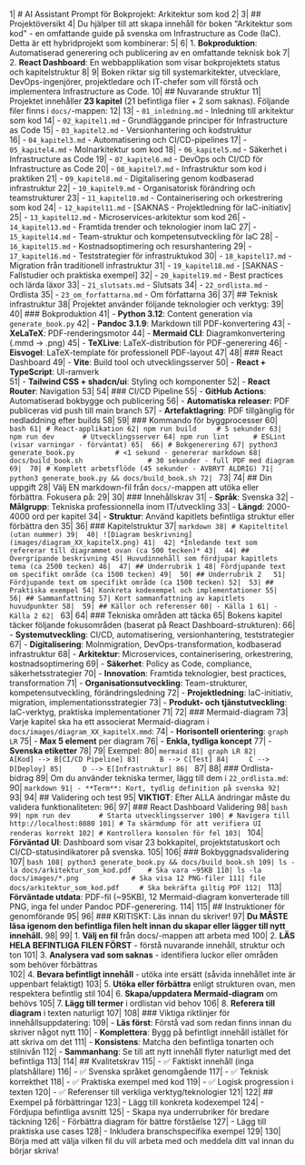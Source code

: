 1| # AI Assistant Prompt för Bokprojekt: Arkitektur som kod
2| 
3| ## Projektöversikt
4| Du hjälper till att skapa innehåll för boken "Arkitektur som kod" - en omfattande guide på svenska om Infrastructure as Code (IaC). Detta är ett hybridprojekt som kombinerar:
5| 
6| 1. **Bokproduktion**: Automatiserad generering och publicering av en omfattande teknisk bok
7| 2. **React Dashboard**: En webbapplikation som visar bokprojektets status och kapitelstruktur
8| 
9| Boken riktar sig till systemarkitekter, utvecklare, DevOps-ingenjörer, projektledare och IT-chefer som vill förstå och implementera Infrastructure as Code.
10| ## Nuvarande struktur
11| Projektet innehåller **23 kapitel** (21 befintliga filer + 2 som saknas). Följande filer finns i `docs/`-mappen:
12| 
13| - `01_inledning.md` - Inledning till arkitektur som kod
14| - `02_kapitel1.md` - Grundläggande principer för Infrastructure as Code
15| - `03_kapitel2.md` - Versionhantering och kodstruktur  
16| - `04_kapitel3.md` - Automatisering och CI/CD-pipelines
17| - `05_kapitel4.md` - Molnarkitektur som kod
18| - `06_kapitel5.md` - Säkerhet i Infrastructure as Code
19| - `07_kapitel6.md` - DevOps och CI/CD för Infrastructure as Code
20| - `08_kapitel7.md` - Infrastruktur som kod i praktiken
21| - `09_kapitel8.md` - Digitalisering genom kodbaserad infrastruktur
22| - `10_kapitel9.md` - Organisatorisk förändring och teamstrukturer
23| - `11_kapitel10.md` - Containerisering och orkestrering som kod
24| - `12_kapitel11.md` - [SAKNAS - Projektledning för IaC-initiativ]
25| - `13_kapitel12.md` - Microservices-arkitektur som kod
26| - `14_kapitel13.md` - Framtida trender och teknologier inom IaC
27| - `15_kapitel14.md` - Team-struktur och kompetensutveckling för IaC
28| - `16_kapitel15.md` - Kostnadsoptimering och resurshantering
29| - `17_kapitel16.md` - Teststrategier för infrastruktukod
30| - `18_kapitel17.md` - Migration från traditionell infrastruktur
31| - `19_kapitel18.md` - [SAKNAS - Fallstudier och praktiska exempel]
32| - `20_kapitel19.md` - Best practices och lärda läxor
33| - `21_slutsats.md` - Slutsats
34| - `22_ordlista.md` - Ordlista
35| - `23_om_forfattarna.md` - Om författarna
36|
37| ## Teknisk infrastruktur
38| Projektet använder följande teknologier och verktyg:
39| 
40| ### Bokproduktion
41| - **Python 3.12**: Content generation via `generate_book.py`
42| - **Pandoc 3.1.9**: Markdown till PDF-konvertering
43| - **XeLaTeX**: PDF-renderingsmotor
44| - **Mermaid CLI**: Diagramkonvertering (.mmd → .png)
45| - **TeXLive**: LaTeX-distribution för PDF-generering
46| - **Eisvogel**: LaTeX-template för professionell PDF-layout
47| 
48| ### React Dashboard
49| - **Vite**: Build tool och utvecklingsserver
50| - **React + TypeScript**: UI-ramverk  
51| - **Tailwind CSS + shadcn/ui**: Styling och komponenter
52| - **React Router**: Navigation
53| 
54| ### CI/CD Pipeline
55| - **GitHub Actions**: Automatiserad bokbygge och publicering
56| - **Automatiska releaser**: PDF publiceras vid push till main branch
57| - **Artefaktlagring**: PDF tillgänglig för nedladdning efter builds
58| 
59| ### Kommando för byggprocesser
60| ```bash
61| # React-applikation
62| npm run build     # 5 sekunder
63| npm run dev       # Utvecklingsserver
64| npm run lint      # ESLint (visar varningar - förväntat)
65| 
66| # Bokgenerering
67| python3 generate_book.py          # <1 sekund - genererar markdown
68| docs/build_book.sh                # 30 sekunder - full PDF med diagram
69| 
70| # Komplett arbetsflöde (45 sekunder - AVBRYT ALDRIG)
71| python3 generate_book.py && docs/build_book.sh
72| ```
73| 
74| ## Din uppgift
28| Välj EN markdown-fil från `docs/`-mappen att utöka eller förbättra. Fokusera på:
29| 
30| ### Innehållskrav
31| - **Språk**: Svenska
32| - **Målgrupp**: Tekniska professionnella inom IT/utveckling
33| - **Längd**: 2000-4000 ord per kapitel
34| - **Struktur**: Använd kapitlets befintliga struktur eller förbättra den
35| 
36| ### Kapitelstruktur
37| ```markdown
38| # Kapiteltitel (utan nummer)
39| 
40| ![Diagram beskrivning](images/diagram_XX_kapitelX.png)
41| 
42| *Inledande text som refererar till diagrammet ovan (ca 500 tecken)*
43| 
44| ## Övergripande beskrivning
45| Huvudinnehåll som fördjupar kapitlets tema (ca 2500 tecken)
46| 
47| ## Underrubrik 1
48| Fördjupande text om specifikt område (ca 1500 tecken)
49| 
50| ## Underrubrik 2  
51| Fördjupande text om specifikt område (ca 1500 tecken)
52| 
53| ## Praktiska exempel
54| Konkreta kodexempel och implementationer
55| 
56| ## Sammanfattning
57| Kort sammanfattning av kapitlets huvudpunkter
58| 
59| ## Källor och referenser
60| - Källa 1
61| - Källa 2
62| ```
63| 
64| ### Tekniska områden att täcka
65| Bokens kapitel täcker följande fokusområden (baserat på React Dashboard-strukturen):
66| - **Systemutveckling**: CI/CD, automatisering, versionhantering, teststrategier
67| - **Digitalisering**: Molnmigration, DevOps-transformation, kodbaserad infrastruktur
68| - **Arkitektur**: Microservices, containerisering, orkestrering, kostnadsoptimering
69| - **Säkerhet**: Policy as Code, compliance, säkerhetsstrategier
70| - **Innovation**: Framtida teknologier, best practices, transformation
71| - **Organisationsutveckling**: Team-strukturer, kompetensutveckling, förändringsledning
72| - **Projektledning**: IaC-initiativ, migration, implementationsstrategier
73| - **Produkt- och tjänstutveckling**: IaC-verktyg, praktiska implementationer
71| 
72| ### Mermaid-diagram
73| Varje kapitel ska ha ett associerat Mermaid-diagram i `docs/images/diagram_XX_kapitelX.mmd`:
74| - **Horisontell orientering**: `graph LR` 
75| - **Max 5 element** per diagram
76| - **Enkla, tydliga koncept**
77| - **Svenska etiketter**
78| 
79| Exempel:
80| ```mermaid
81| graph LR
82|     A[Kod] --> B[CI/CD Pipeline]
83|     B --> C[Test]
84|     C --> D[Deploy]
85|     D --> E[Infrastruktur]
86| ```
87| 
88| ### Ordlista-bidrag
89| Om du använder tekniska termer, lägg till dem i `22_ordlista.md`:
90| ```markdown
91| - **Term**: Kort, tydlig definition på svenska
92| ```
93| 
94| ## Validering och test
95| **VIKTIGT**: Efter ALLA ändringar måste du validera funktionaliteten:
96| 
97| ### React Dashboard Validering
98| ```bash
99| npm run dev       # Starta utvecklingsserver
100| # Navigera till http://localhost:8080
101| # Ta skärmdump för att verifiera UI renderas korrekt
102| # Kontrollera konsolen för fel
103| ```
104| **Förväntad UI**: Dashboard som visar 23 bokkapitel, projektstatuskort och CI/CD-statusindikatorer på svenska.
105| 
106| ### Bokbyggnadsvalidering  
107| ```bash
108| python3 generate_book.py && docs/build_book.sh
109| ls -la docs/arkitektur_som_kod.pdf    # Ska vara ~95KB
110| ls -la docs/images/*.png             # Ska visa 12 PNG-filer
111| file docs/arkitektur_som_kod.pdf     # Ska bekräfta giltig PDF
112| ```
113| **Förväntade utdata**: PDF-fil (~95KB), 12 Mermaid-diagram konverterade till PNG, inga fel under Pandoc PDF-generering.
114| 
115| ## Instruktioner för genomförande
95| 
96| ### KRITISKT: Läs innan du skriver!
97| **Du MÅSTE läsa igenom den befintliga filen helt innan du skapar eller lägger till nytt innehåll.**
98| 
99| 1. **Välj en fil** från docs/-mappen att arbeta med
100| 2. **LÄS HELA BEFINTLIGA FILEN FÖRST** - förstå nuvarande innehåll, struktur och ton
101| 3. **Analysera vad som saknas** - identifiera luckor eller områden som behöver förbättras  
102| 4. **Bevara befintligt innehåll** - utöka inte ersätt (såvida innehållet inte är uppenbart felaktigt)
103| 5. **Utöka eller förbättra** enligt strukturen ovan, men respektera befintlig stil
104| 6. **Skapa/uppdatera Mermaid-diagram** om behövs
105| 7. **Lägg till termer** i ordlistan vid behov
106| 8. **Referera till diagram** i texten naturligt
107| 
108| ### Viktiga riktlinjer för innehållsuppdatering:
109| - **Läs först**: Förstå vad som redan finns innan du skriver något nytt
110| - **Komplettera**: Bygg på befintligt innehåll istället för att skriva om det
111| - **Konsistens**: Matcha den befintliga tonarten och stilnivån
112| - **Sammanhang**: Se till att nytt innehåll flyter naturligt med det befintliga
113| 
114| ## Kvalitetskrav
115| - ✅ Faktiskt innehåll (inga platshållare)
116| - ✅ Svenska språket genomgående
117| - ✅ Teknisk korrekthet 
118| - ✅ Praktiska exempel med kod
119| - ✅ Logisk progression i texten
120| - ✅ Referenser till verkliga verktyg/teknologier
121| 
122| ## Exempel på förbättringar
123| - Lägg till konkreta kodexempel
124| - Fördjupa befintliga avsnitt
125| - Skapa nya underrubriker för bredare täckning
126| - Förbättra diagram för bättre förståelse
127| - Lägg till praktiska use cases
128| - Inkludera branschspecifika exempel
129| 
130| Börja med att välja vilken fil du vill arbeta med och meddela ditt val innan du börjar skriva!
